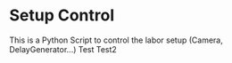 # Setup Control
This is a Python Script to control the labor setup (Camera, DelayGenerator...)
Test
Test2